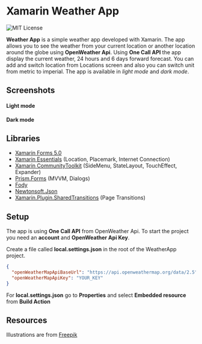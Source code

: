 # Xamarin Weather App
![MIT License](https://img.shields.io/apm/l/atomic-design-ui.svg?)

**Weather App** is a simple weather app developed with Xamarin. The app allows you to see the weather from your current location or another location around the globe using **OpenWeather Api**. Using **One Call API** the app display the current weather, 24 hours and 6 days forward forecast. You can add and switch location from Locations screen and also you can switch unit from metric to imperial. The app is available in *light mode* and *dark mode*.

## Screenshots

#### Light mode

#### Dark mode

## Libraries
- [Xamarin Forms 5.0](https://github.com/xamarin/Xamarin.Forms)
- [Xamarin Essentials](https://github.com/xamarin/Essentials) (Location, Placemark, Internet Connection) 
- [Xamarin CommunityToolkit](https://github.com/xamarin/XamarinCommunityToolkit) (SideMenu, StateLayout, TouchEffect, Expander)
- [Prism.Forms](https://github.com/PrismLibrary/Prism) (MVVM, Dialogs)
- [Fody](https://github.com/Fody/Fody)
- [Newtonsoft.Json](https://github.com/JamesNK/Newtonsoft.Json)
- [Xamarin.Plugin.SharedTransitions](https://github.com/GiampaoloGabba/Xamarin.Plugin.SharedTransitions) (Page Transitions)

## Setup
The app is using **One Call API** from OpenWeather Api. To start the project you need an **account** and **OpenWeather Api Key**.

Create a file called **local.settings.json** in the root of the WeatherApp project.
```json
{
  "openWeatherMapApiBaseUrl": "https://api.openweathermap.org/data/2.5",
  "openWeatherMapApiKey": "YOUR_KEY"
}
```
For **local.settings.json** go to **Properties** and select **Embedded resource** from **Build Action**

## Resources
Illustrations are from [Freepik](https://www.freepik.com/)

